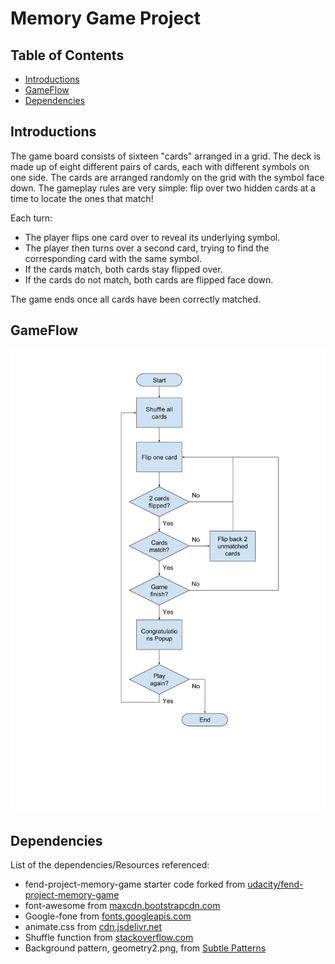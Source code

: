 # Memory Game Project

## Table of Contents

* [Introductions](#introductions)
* [GameFlow](#gameflow)
* [Dependencies](#dependencies)

## Introductions

The game board consists of sixteen "cards" arranged in a grid. The deck is made up of eight different pairs of cards, each with different symbols on one side. The cards are arranged randomly on the grid with the symbol face down. The gameplay rules are very simple: flip over two hidden cards at a time to locate the ones that match!

Each turn:

* The player flips one card over to reveal its underlying symbol.
* The player then turns over a second card, trying to find the corresponding card with the same symbol.
* If the cards match, both cards stay flipped over.
* If the cards do not match, both cards are flipped face down.

The game ends once all cards have been correctly matched.

## GameFlow

![alt text](doc/OverallGameFlow.jpg?raw=true "Title")

## Dependencies

List of the dependencies/Resources referenced:

* fend-project-memory-game starter code forked from [udacity/fend-project-memory-game](https://github.com/udacity/fend-project-memory-game)
* font-awesome from [maxcdn.bootstrapcdn.com](https://maxcdn.bootstrapcdn.com/font-awesome/4.6.1/css/font-awesome.min.css)
* Google-fone from [fonts.googleapis.com](https://fonts.googleapis.com/css?family=Coda)
* animate.css from [cdn.jsdelivr.net](https://cdn.jsdelivr.net/npm/animate.css@3.5.2/animate.min.css)
* Shuffle function from [stackoverflow.com](http://stackoverflow.com/a/2450976)
* Background pattern, geometry2.png, from [Subtle Patterns](https://www.toptal.com/designers/subtlepatterns/)